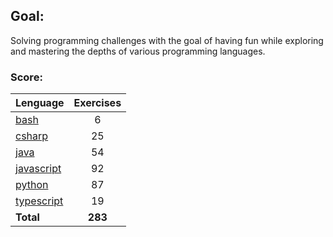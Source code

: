 ## Goal:
Solving programming challenges with the goal of having fun while exploring and mastering the depths of various programming languages.

### Score:
| Lenguage | Exercises |
|---|:---:|
| [bash](/bash) | 6 |
| [csharp](/csharp) | 25 |
| [java](/java) | 54 |
| [javascript](/javascript) | 92 |
| [python](/python) | 87 |
| [typescript](/typescript) | 19 |
| **Total** | **283** |
